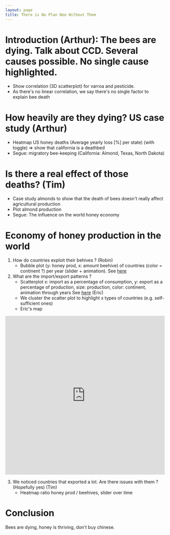 ```yaml
---
layout: page
title: There is No Plan Bee Without Them
---
```


# Introduction (Arthur): The bees are dying. Talk about CCD. Several causes possible. No single cause highlighted.
- Show correlation (3D scatterplot) for varroa and pesticide.
- As there's no linear correlation, we say there's no single factor to explain bee death

# How heavily are they dying? US case study (Arthur)
- Heatmap US honey deaths (Average yearly loss [%] per state) (with toggle) => show that california is a deathbed 
- Segue: migratory bee-keeping (California: Almond, Texas, North Dakota)

# Is there a real effect of those deaths? (Tim)
- Case study almonds to show that the death of bees doesn't really affect agricultural production
- Plot almond production
- Segue: The influence on the world honey economy

# Economy of honey production in the world
1. How do countries exploit their behives ? (Robin)
    - Bubble plot (y: honey prod, x: amount beehive) of countries (color = continent ?) per year (slider + animation). See [here](https://plot.ly/python/animations/)
2. What are the import/export patterns ?
    - Scatterplot x: import as a percentage of consumption, y: export as a percentage of production, size: production, color: continent, animation through years See [here](https://plot.ly/python/animations/) (Eric)
    - We cluster the scatter plot to highlight x types of countries (e.g. self-sufficient ones)
    - Eric's map

<iframe frameborder="no" border="0" marginwidth="0" marginheight="0" width="100%" height="500" src="https://indigo-vanguard.github.io/exportations_graph/main/html/honey_graph.html"></iframe>

3. We noticed countries that exported a lot. Are there issues with them ? (Hopefully yes) (Tim)
    - Heatmap ratio honey prod / beehives, slider over time

# Conclusion
Bees are dying, honey is thriving, don't buy chinese.
